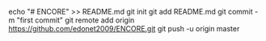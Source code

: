 echo "# ENCORE" >> README.md
git init
git add README.md
git commit -m "first commit"
git remote add origin https://github.com/edonet2009/ENCORE.git
git push -u origin master

